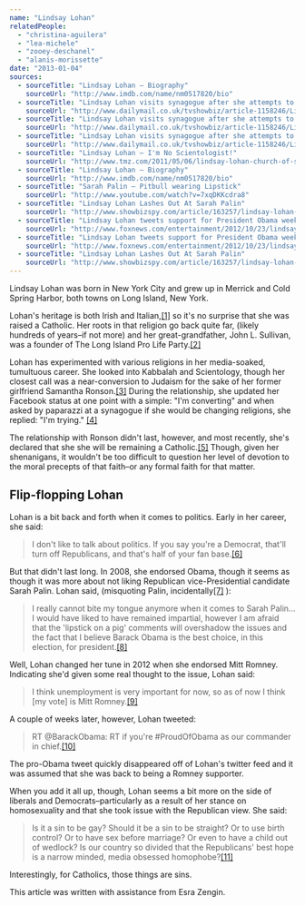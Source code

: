```yaml
---
name: "Lindsay Lohan"
relatedPeople:
  - "christina-aguilera"
  - "lea-michele"
  - "zooey-deschanel"
  - "alanis-morissette"
date: "2013-01-04"
sources:
  - sourceTitle: "Lindsay Lohan – Biography"
    sourceUrl: "http://www.imdb.com/name/nm0517820/bio"
  - sourceTitle: "Lindsay Lohan visits synagogue after she attempts to convert to Judaism for girlfriend Samantha Ronson"
    sourceUrl: "http://www.dailymail.co.uk/tvshowbiz/article-1158246/Lindsay-Lohan-visits-synagogue-attempts-convert-Judaism-girlfriend-Samantha-Ronson.html"
  - sourceTitle: "Lindsay Lohan visits synagogue after she attempts to convert to Judaism for girlfriend Samantha Ronson"
    sourceUrl: "http://www.dailymail.co.uk/tvshowbiz/article-1158246/Lindsay-Lohan-visits-synagogue-attempts-convert-Judaism-girlfriend-Samantha-Ronson.html"
  - sourceTitle: "Lindsay Lohan visits synagogue after she attempts to convert to Judaism for girlfriend Samantha Ronson"
    sourceUrl: "http://www.dailymail.co.uk/tvshowbiz/article-1158246/Lindsay-Lohan-visits-synagogue-attempts-convert-Judaism-girlfriend-Samantha-Ronson.html"
  - sourceTitle: "Lindsay Lohan – I'm No Scientologist!"
    sourceUrl: "http://www.tmz.com/2011/05/06/lindsay-lohan-church-of-scientology-not-a-scientologist/"
  - sourceTitle: "Lindsay Lohan – Biography"
    sourceUrl: "http://www.imdb.com/name/nm0517820/bio"
  - sourceTitle: "Sarah Palin – Pitbull wearing Lipstick"
    sourceUrl: "http://www.youtube.com/watch?v=7xqDKKcdra8"
  - sourceTitle: "Lindsay Lohan Lashes Out At Sarah Palin"
    sourceUrl: "http://www.showbizspy.com/article/163257/lindsay-lohan-lashes-out-at-sarah-palin.html"
  - sourceTitle: "Lindsay Lohan tweets support for President Obama weeks after backing Mitt Romney"
    sourceUrl: "http://www.foxnews.com/entertainment/2012/10/23/lindsay-lohan-tweets-support-for-president-weeks-after-backing-romney/"
  - sourceTitle: "Lindsay Lohan tweets support for President Obama weeks after backing Mitt Romney"
    sourceUrl: "http://www.foxnews.com/entertainment/2012/10/23/lindsay-lohan-tweets-support-for-president-weeks-after-backing-romney/"
  - sourceTitle: "Lindsay Lohan Lashes Out At Sarah Palin"
    sourceUrl: "http://www.showbizspy.com/article/163257/lindsay-lohan-lashes-out-at-sarah-palin.html"
---
```


Lindsay Lohan was born in New York City and grew up in Merrick and Cold Spring Harbor, both towns on Long Island, New York.

Lohan's heritage is both Irish and Italian,<a class="source-citation" href="http://www.imdb.com/name/nm0517820/bio" title="Lindsay Lohan – Biography">[1]</a> so it's no surprise that she was raised a Catholic. Her roots in that religion go back quite far, (likely hundreds of years–if not more) and her great-grandfather, John L. Sullivan, was a founder of The Long Island Pro Life Party.<a class="source-citation" href="http://www.dailymail.co.uk/tvshowbiz/article-1158246/Lindsay-Lohan-visits-synagogue-attempts-convert-Judaism-girlfriend-Samantha-Ronson.html" title="Lindsay Lohan visits synagogue after she attempts to convert to Judaism for girlfriend Samantha Ronson">[2]</a>

Lohan has experimented with various religions in her media-soaked, tumultuous career. She looked into Kabbalah and Scientology, though her closest call was a near-conversion to Judaism for the sake of her former girlfriend Samantha Ronson.<a class="source-citation" href="http://www.dailymail.co.uk/tvshowbiz/article-1158246/Lindsay-Lohan-visits-synagogue-attempts-convert-Judaism-girlfriend-Samantha-Ronson.html" title="Lindsay Lohan visits synagogue after she attempts to convert to Judaism for girlfriend Samantha Ronson">[3]</a> During the relationship, she updated her Facebook status at one point with a simple: "I'm converting" and when asked by paparazzi at a synagogue if she would be changing religions, she replied: "I'm trying." <a class="source-citation" href="http://www.dailymail.co.uk/tvshowbiz/article-1158246/Lindsay-Lohan-visits-synagogue-attempts-convert-Judaism-girlfriend-Samantha-Ronson.html" title="Lindsay Lohan visits synagogue after she attempts to convert to Judaism for girlfriend Samantha Ronson">[4]</a>

The relationship with Ronson didn't last, however, and most recently, she's declared that she she will be remaining a Catholic.<a class="source-citation" href="http://www.tmz.com/2011/05/06/lindsay-lohan-church-of-scientology-not-a-scientologist/" title="Lindsay Lohan – I&apos;m No Scientologist!">[5]</a> Though, given her shenanigans, it wouldn't be too difficult to question her level of devotion to the moral precepts of that faith–or any formal faith for that matter.


## Flip-flopping Lohan

Lohan is a bit back and forth when it comes to politics. Early in her career, she said:

>I don't like to talk about politics. If you say you're a Democrat, that'll turn off Republicans, and that's half of your fan base.<a class="source-citation" href="http://www.imdb.com/name/nm0517820/bio" title="Lindsay Lohan – Biography">[6]</a>

But that didn't last long. In 2008, she endorsed Obama, though it seems as though it was more about not liking Republican vice-Presidential candidate Sarah Palin. Lohan said, (misquoting Palin, incidentally<a class="source-citation" href="http://www.youtube.com/watch?v=7xqDKKcdra8" title="Sarah Palin – Pitbull wearing Lipstick">[7]</a> ):

>I really cannot bite my tongue anymore when it comes to Sarah Palin… I would have liked to have remained impartial, however I am afraid that the 'lipstick on a pig' comments will overshadow the issues and the fact that I believe Barack Obama is the best choice, in this election, for president.<a class="source-citation" href="http://www.showbizspy.com/article/163257/lindsay-lohan-lashes-out-at-sarah-palin.html" title="Lindsay Lohan Lashes Out At Sarah Palin">[8]</a>

Well, Lohan changed her tune in 2012 when she endorsed Mitt Romney. Indicating she'd given some real thought to the issue, Lohan said:

>I think unemployment is very important for now, so as of now I think [my vote] is Mitt Romney.<a class="source-citation" href="http://www.foxnews.com/entertainment/2012/10/23/lindsay-lohan-tweets-support-for-president-weeks-after-backing-romney/" title="Lindsay Lohan tweets support for President Obama weeks after backing Mitt Romney">[9]</a>

A couple of weeks later, however, Lohan tweeted:

>RT @BarackObama: RT if you're #ProudOfObama as our commander in chief.<a class="source-citation" href="http://www.foxnews.com/entertainment/2012/10/23/lindsay-lohan-tweets-support-for-president-weeks-after-backing-romney/" title="Lindsay Lohan tweets support for President Obama weeks after backing Mitt Romney">[10]</a>

The pro-Obama tweet quickly disappeared off of Lohan's twitter feed and it was assumed that she was back to being a Romney supporter.

When you add it all up, though, Lohan seems a bit more on the side of liberals and Democrats–particularly as a result of her stance on homosexuality and that she took issue with the Republican view. She said:

>Is it a sin to be gay? Should it be a sin to be straight? Or to use birth control? Or to have sex before marriage? Or even to have a child out of wedlock? Is our country so divided that the Republicans' best hope is a narrow minded, media obsessed homophobe?<a class="source-citation" href="http://www.showbizspy.com/article/163257/lindsay-lohan-lashes-out-at-sarah-palin.html" title="Lindsay Lohan Lashes Out At Sarah Palin">[11]</a>

Interestingly, for Catholics, those things are sins.

This article was written with assistance from Esra Zengin.